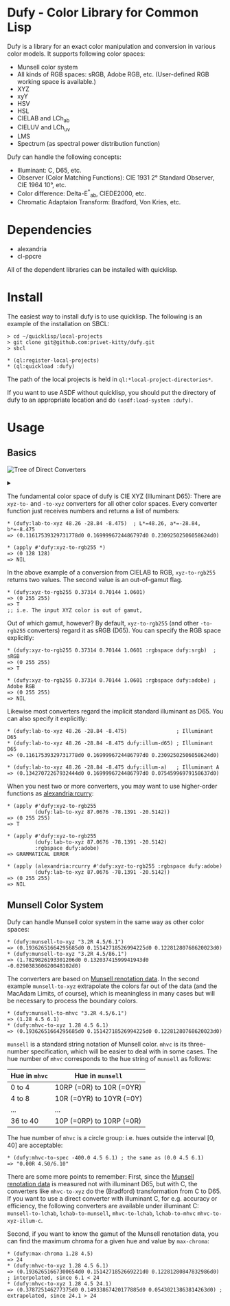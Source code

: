 Dufy - Color Library for Common Lisp
====

Dufy is a library for an exact color manipulation and conversion in various color models. It supports following color spaces:

* Munsell color system
* All kinds of RGB spaces: sRGB, Adobe RGB, etc. (User-defined RGB working space is available.)
* XYZ
* xyY
* HSV
* HSL
* CIELAB and LCh<sub>ab</sub>
* CIELUV and LCh<sub>uv</sub>
* LMS
* Spectrum (as spectral power distribution function)

Dufy can handle the following concepts:

* Illuminant: C, D65, etc.
* Observer (Color Matching Functions): CIE 1931 2° Standard Observer, CIE 1964 10°, etc.
* Color difference: Delta-E<sup>*</sup><sub>ab</sub>, CIEDE2000, etc.
* Chromatic Adaptaion Transform: Bradford, Von Kries, etc.


# Dependencies
* alexandria
* cl-ppcre

All of the dependent libraries can be installed with quicklisp.

# Install

The easiest way to install dufy is to use quicklisp. The following is an example of the installation on SBCL:

    > cd ~/quicklisp/local-projects
    > git clone git@github.com:privet-kitty/dufy.git
    > sbcl
    
    * (ql:register-local-projects)
    * (ql:quickload :dufy)

The path of the local projects is held in `ql:*local-project-directories*`.

If you want to use ASDF without quicklisp, you should put the directory of dufy to an appropriate location and do `(asdf:load-system :dufy)`.

# Usage
## Basics
![Tree of Direct Converters](https://g.gravizo.com/source/converter_tree?https%3A%2F%2Fraw.githubusercontent.com%2Fprivet-kitty%2Fdufy%2Fdevelop%2FREADME.md)

<details> 
<summary></summary>
converter_tree
  graph G {
    graph [
      labelloc = "t",
      label = "Tree of Primary Converters",
      fontsize = 16
    ];
    node [shape = "box", fontname = "helvetica"]
    xyz [ label = "XYZ" ]
    xyy [ label = "XYY\n(xyY)" ]
    lrgb [ label = "LRGB\n(linear RGB)" ]
    rgb [ label = "RGB\n(gamma-corrected RGB)" ]
    rgb255 [ label = "RGB255\n(quantized RGB)" ]
    hex [ label = "HEX" ]
    lab [ label = "LAB" ]
    lchab [ label = "LCHAB" ]
    luv [ label = "LUV" ]
    lchuv [ label = "LCHUV" ]
    mhvc [ label = "MHVC\n(Munsell 3-number spec.)" ]
    munsell [ label = "MUNSELL\n(Munsell string spec.)" ]
    hsv [ label = "HSV" ]
    hsl [ label = "HSL" ]
    spectrum [ label = "SPECTRUM" ]
    lms [ label = "LMS" ]
    xyz -- xyy
    xyz -- lms
    xyz -- spectrum
    xyz -- lrgb
    lrgb -- rgb
    rgb -- rgb255
    rgb255 -- hex
  
    xyz -- lab
    lab -- lchab
    xyz -- luv
    luv -- lchuv
    rgb -- hsv
    rgb -- hsl

    lchab -- mhvc
    mhvc -- munsell

  }
converter_tree
</details>

The fundamental color space of dufy is CIE XYZ (Illuminant D65): There are `xyz-to-` and `-to-xyz` converters for all other color spaces. Every converter function just receives numbers and returns a list of numbers:

    * (dufy:lab-to-xyz 48.26 -28.84 -8.475)  ; L*=48.26, a*=-28.84, b*=-8.475
    => (0.11617539329731778d0 0.1699996724486797d0 0.23092502506058624d0)

    * (apply #'dufy:xyz-to-rgb255 *)
    => (0 128 128)
    => NIL

In the above example of a conversion from CIELAB to RGB, `xyz-to-rgb255` returns two values. The second value is an out-of-gamut flag.

    * (dufy:xyz-to-rgb255 0.37314 0.70144 1.0601)
    => (0 255 255)
    => T
    ;; i.e. The input XYZ color is out of gamut,

Out of which gamut, however? By default, `xyz-to-rgb255` (and other `-to-rgb255` converters) regard it as sRGB (D65). You can specify the RGB space explicitly:

    * (dufy:xyz-to-rgb255 0.37314 0.70144 1.0601 :rgbspace dufy:srgb)  ; sRGB
    => (0 255 255)
    => T 

    * (dufy:xyz-to-rgb255 0.37314 0.70144 1.0601 :rgbspace dufy:adobe) ; Adobe RGB
    => (0 255 255)
    => NIL

Likewise most converters regard the implicit standard illuminant as D65. You can also specify it explicitly:

    * (dufy:lab-to-xyz 48.26 -28.84 -8.475)                ; Illuminant D65 
    * (dufy:lab-to-xyz 48.26 -28.84 -8.475 dufy:illum-d65) ; Illuminant D65
    => (0.11617539329731778d0 0.1699996724486797d0 0.23092502506058624d0)

    * (dufy:lab-to-xyz 48.26 -28.84 -8.475 dufy:illum-a)   ; Illuminant A
    => (0.13427072267932444d0 0.1699996724486797d0 0.07545996979158637d0)

When you nest two or more converters, you may want to use higher-order functions as [alexandria:rcurry](https://common-lisp.net/project/alexandria/draft/alexandria.html#index-rcurry-61):

    * (apply #'dufy:xyz-to-rgb255
             (dufy:lab-to-xyz 87.0676 -78.1391 -20.5142))
    => (0 255 255)
    => T

    * (apply #'dufy:xyz-to-rgb255
             (dufy:lab-to-xyz 87.0676 -78.1391 -20.5142)
             :rgbspace dufy:adobe)
    => GRAMMATICAL ERROR

    * (apply (alexandria:rcurry #'dufy:xyz-to-rgb255 :rgbspace dufy:adobe)
             (dufy:lab-to-xyz 87.0676 -78.1391 -20.5142))
    => (0 255 255)
    => NIL

## Munsell Color System
Dufy can handle Munsell color system in the same way as other color spaces:

    * (dufy:munsell-to-xyz "3.2R 4.5/6.1")
    => (0.19362651664295685d0 0.15142718526994225d0 0.12281280768620023d0)
    * (dufy:munsell-to-xyz "3.2R 4.5/86.1")
    => (1.7829826193301206d0 0.13203741599941943d0 -0.029038360620048102d0)

The converters are based on [Munsell renotation data](https://www.rit.edu/cos/colorscience/rc_munsell_renotation.php). In the second example `munsell-to-xyz` extrapolate the colors far out of the data (and the MacAdam Limits, of course), which is meaningless in many cases but will be necessary to process the boundary colors.

    * (dufy:munsell-to-mhvc "3.2R 4.5/6.1")
    => (1.28 4.5 6.1)
    * (dufy:mhvc-to-xyz 1.28 4.5 6.1)
    => (0.19362651664295685d0 0.15142718526994225d0 0.12281280768620023d0)

`munsell` is a standard string notation of Munsell color. `mhvc` is its three-number specification, which will be easier to deal with in some cases. The hue number of `mhvc` corresponds to the hue string of `munsell` as follows:

| Hue in `mhvc` | Hue in `munsell` |
| -------------------- | --------------------- | 
| 0 to 4 | 10RP (=0R) to 10R (=0YR) |
| 4 to 8 | 10R (=0YR) to 10YR (=0Y) |
| ... | ... |
| 36 to 40 | 10P (=0RP) to 10RP (=0R) |

The hue number of `mhvc` is a circle group: i.e. hues outside the interval [0, 40] are acceptable:

    * (dufy:mhvc-to-spec -400.0 4.5 6.1) ; the same as (0.0 4.5 6.1)
    => "0.00R 4.50/6.10"
    
There are some more points to remember: First, since the [Munsell renotation data](https://www.rit.edu/cos/colorscience/rc_munsell_renotation.php) is measured not with illuminant D65, but with C, the converters like `mhvc-to-xyz` do the (Bradford) transformation from C to D65. If you want to use a direct converter with illuminant C, for e.g. accuracy or efficiency, the following converters are available under illuminant C: `munsell-to-lchab`, `lchab-to-munsell`, `mhvc-to-lchab`, `lchab-to-mhvc` `mhvc-to-xyz-illum-c`. 

Second, if you want to know the gamut of the Munsell renotation data, you can find the maximum chroma for a given hue and value by `max-chroma`:

    * (dufy:max-chroma 1.28 4.5)
    => 24
    * (dufy:mhvc-to-xyz 1.28 4.5 6.1)
    => (0.19362651667300654d0 0.1514271852669221d0 0.12281280847832986d0) ; interpolated, since 6.1 < 24
    * (dufy:mhvc-to-xyz 1.28 4.5 24.1)
    => (0.378725146277375d0 0.14933867420177885d0 0.05430213863814263d0) ; extrapolated, since 24.1 > 24
    